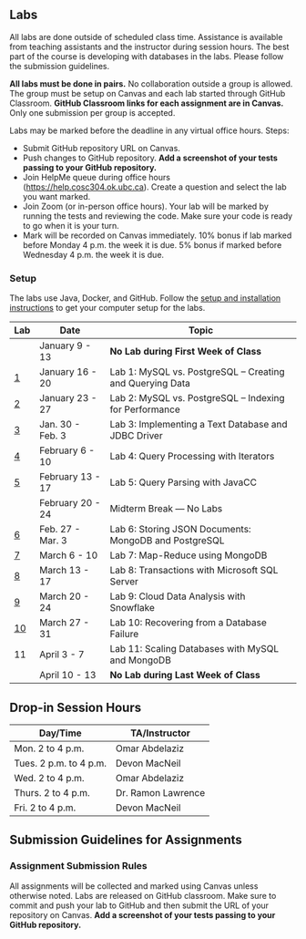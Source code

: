 ## Labs

All labs are done outside of scheduled class time. Assistance is available from teaching assistants and the instructor during session hours. The best part of the course is developing with databases in the labs. Please follow the submission guidelines.

**All labs must be done in pairs.** No collaboration outside a group is allowed. The group must be setup on Canvas and each lab started through GitHub Classroom. **GitHub Classroom links for each assignment are in Canvas.** Only one submission per group is accepted. 

Labs may be marked before the deadline in any virtual office hours. Steps:
- Submit GitHub repository URL on Canvas.
- Push changes to GitHub repository. **Add a screenshot of your tests passing to your GitHub repository.**
- Join HelpMe queue during office hours (https://help.cosc304.ok.ubc.ca). Create a question and select the lab you want marked.
- Join Zoom (or in-person office hours).  Your lab will be marked by running the tests and reviewing the code. Make sure your code is ready to go when it is your turn.
- Mark will be recorded on Canvas immediately. 10% bonus if lab marked before Monday 4 p.m. the week it is due. 5% bonus if marked before Wednesday 4 p.m. the week it is due.

### Setup

The labs use Java, Docker, and GitHub. Follow the [setup and installation instructions](https://github.com/rlawrenc/cosc_404/tree/main/labs/setup) to get your computer setup for the labs.


|  Lab  |  Date  |  Topic  |
|----|------|-------|
|  		 | January 9 - 13 	| **No Lab during First Week of Class** |
| [1](https://github.com/cosc-404-2022/lab1) | January 16 - 20 	| Lab 1: MySQL vs. PostgreSQL – Creating and Querying Data |
| [2](https://github.com/cosc-404-2022/lab2) | January 23 - 27 	| Lab 2: MySQL vs. PostgreSQL – Indexing for Performance |
| [3](https://github.com/cosc-404-2022/lab3) | Jan. 30 - Feb. 3 | Lab 3: Implementing a Text Database and JDBC Driver |
| [4](https://github.com/cosc-404-2022/lab4) | February 6 - 10 	| Lab 4: Query Processing with Iterators |
| [5](https://github.com/cosc-404-2022/lab5) | February 13 - 17 | Lab 5: Query Parsing with JavaCC |
|  		 | February 20 - 24 	| Midterm Break — No Labs |
| [6](https://github.com/cosc-404-2022/lab6) | Feb. 27 - Mar. 3 | Lab 6: Storing JSON Documents: MongoDB and PostgreSQL |
| [7](https://github.com/cosc-404-2022/lab7) | March 6 - 10 	| Lab 7: Map-Reduce using MongoDB |
| [8](https://github.com/cosc-404-2022/lab8) | March 13 - 17 	| Lab 8: Transactions with Microsoft SQL Server |
| [9](https://github.com/cosc-404-2022/lab9) | March 20 - 24 	| Lab 9: Cloud Data Analysis with Snowflake |
| [10](https://github.com/cosc-404-2022/lab10) | March 27 - 31	| Lab 10: Recovering from a Database Failure  |
| 11 | April 3 - 7 	| Lab 11: Scaling Databases with MySQL and MongoDB |
|  | April 10 - 13 	| **No Lab during Last Week of Class** |


## Drop-in Session Hours
| Day/Time |  TA/Instructor |
|----------|----------------|
| Mon. 2 to 4 p.m. | Omar Abdelaziz |
| Tues. 2 p.m. to 4 p.m. | Devon MacNeil |
| Wed. 2 to 4 p.m. | Omar Abdelaziz |
| Thurs. 2 to 4 p.m. | Dr. Ramon Lawrence |
| Fri. 2 to 4 p.m. | Devon MacNeil |

## Submission Guidelines for Assignments

### Assignment Submission Rules
All assignments will be collected and marked using Canvas unless otherwise noted. Labs are released on GitHub classroom. Make sure to commit and push your lab to GitHub and then submit the URL of your repository on Canvas. **Add a screenshot of your tests passing to your GitHub repository.**
